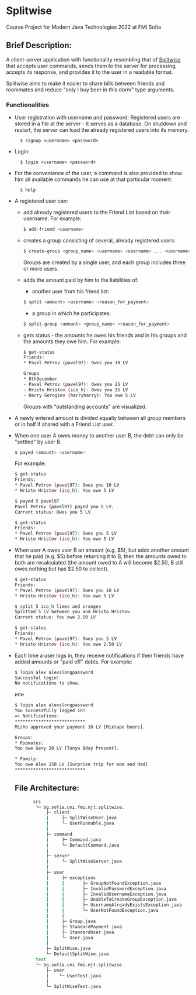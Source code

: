 # Splitwise
Course Project for Modern Java Technologies 2022 at FMI Sofia


## Brief Description:
A client-server application with functionality resembling that of [Splitwise](https://www.splitwise.com/) that accepts user commands, sends them to the server for processing, accepts its response, and provides it to the user in a readable format.

Splitwise aims to make it easier to share bills between friends and roommates and reduce "only I buy beer in this dorm" type arguments.

### Functionalities

- User registration with username and password; Registered users are stored in a file at the server - it serves as a database. On shutdown and restart, the server can load the already registered users into its memory.
        
        $ signup <username> <password>
       

- Login:
        
        $ login <username> <password>
              
- For the convenience of the user, a command is also provided to show him all available commands he can use at that particular moment:
        
        $ help
 
- A registered user can:
    - add already registered users to the Friend List based on their username. For example:
        ```bash
        $ add-friend <username>
        ```
    - creates a group consisting of several, already registered users:

        ```bash
        $ create-group <group_name> <username> <username> ... <username>
        ```
        Groups are created by a single user, and each group includes three or more users.

    - adds the amount paid by him to the liabilities of:
        - another user from his friend list:
        ```bash
        $ split <amount> <username> <reason_for_payment>
        ```
        - a group in which he participates:

        ```bash
        $ split-group <amount> <group_name> <reason_for_payment>
        ```

    - gets status - the amounts he owes his friends and in his groups and the amounts they owe him. For example:
        ```bash
        $ get-status
        Friends:
        * Pavel Petrov (pavel97): Owes you 10 LV

        Groups
        * 8thDecember
        - Pavel Petrov (pavel97): Owes you 25 LV
        - Hristo Hristov (ico_h): Owes you 25 LV
        - Harry Gerogiev (harryharry): You owe 5 LV
        ```
        Groups with "outstanding accounts" are visualized.


- A newly entered amount is divided equally between all group members or in half if shared with a Friend List user.

- When one user A owes money to another user B, the debt can only be "settled" by user B.
    ```bash
    $ payed <amount> <username>
    ```
    For example:
    ```bash
    $ get-status
    Friends:
    * Pavel Petrov (pavel97): Owes you 10 LV
    * Hristo Hristov (ico_h): You owe 5 LV

    $ payed 5 pavel97
    Pavel Petrov (pavel97) payed you 5 LV.
    Current status: Owes you 5 LV

    $ get-status
    Friends:
    * Pavel Petrov (pavel97): Owes you 5 LV
    * Hristo Hristov (ico_h): You owe 5 LV
    ```

- When user A owes user B an amount (e.g. $5), but adds another amount that he paid (e.g. $5) before returning it to B, then the amounts owed to both are recalculated (the amount owed to A will become $2.50, B still owes nothing but has $2.50 to collect).
    ```bash
    $ get-status
    Friends:
    * Pavel Petrov (pavel97): Owes you 10 LV
    * Hristo Hristov (ico_h): You owe 5 LV

    $ split 5 ico_h limes and oranges
    Splitted 5 LV between you and Hristo Hristov.
    Current status: You owe 2.50 LV

    $ get-status
    Friends:
    * Pavel Petrov (pavel97): Owes you 5 LV
    * Hristo Hristov (ico_h): You owe 2.50 LV
    ```

- Each time a user logs in, they receive notifications if their friends have added amounts or "paid off" debts.
For example:
    ```bash
    $ login alex alexslongpassword
    Successful login!
    No notifications to show.
    ```
    или
    ```bash
    $ login alex alexslongpassword
    You successfully logged in!
    => Notifications: 
    ***************************
    Misho approved your payment 10 LV [Mixtape beers].
    
    Groups:
    * Roomates:
    You owe Gery 20 LV [Tanya Bday Present].

    * Family:
    You owe Alex 150 LV [Surprise trip for mom and dad]
    ***************************
    ```
    
   ## File Architecture:
    ```bash
           src
            └─ bg.sofia.uni.fmi.mjt.splitwise.
                ├─ client
                |     ├─ SplitWiseUser.java
                |     └─ UserRunnable.java
                |       
                ├─ command
                |     ├─ Command.java
                |     └─ DefaultCommand.java
                |
                ├─ server
                |     └─ SplitWiseServer.java
                |
                ├─ user
                |     ├─ exceptions
                |     |       ├─ GroupNotFoundException.java
                |     |       ├─ InvalidPasswordException.java
                |     |       ├─ InvalidUsernameException.java
                |     |       ├─ UnableToCreateGroupException.java
                |     |       ├─ UsernameAlreadyExistsException.java
                |     |       └─ UserNotFoundException.java
                |     |
                |     ├─ Group.java
                |     ├─ StandardPayment.java
                |     ├─ StandardUser.java
                |     └─ User.java
                |
                ├─ SplitWise.java
                └─ DefaultSplitWise.java
            test
            └─ bg.sofia.uni.fmi.mjt.splitwise
                ├─ user
                |    └─ UserTest.java
                |
                └─ SplitWiseTest.java
    ```

